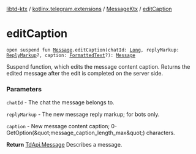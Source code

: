 [libtd-ktx](../../index.md) / [kotlinx.telegram.extensions](../index.md) / [MessageKtx](index.md) / [editCaption](./edit-caption.md)

# editCaption

`open suspend fun `[`Message`](https://tdlibx.github.io/td/docs/org/drinkless/td/libcore/telegram/TdApi.Message.html)`.editCaption(chatId: `[`Long`](https://kotlinlang.org/api/latest/jvm/stdlib/kotlin/-long/index.html)`, replyMarkup: `[`ReplyMarkup`](https://tdlibx.github.io/td/docs/org/drinkless/td/libcore/telegram/TdApi.ReplyMarkup.html)`?, caption: `[`FormattedText`](https://tdlibx.github.io/td/docs/org/drinkless/td/libcore/telegram/TdApi.FormattedText.html)`?): `[`Message`](https://tdlibx.github.io/td/docs/org/drinkless/td/libcore/telegram/TdApi.Message.html)

Suspend function, which edits the message content caption. Returns the edited message after the
edit is completed on the server side.

### Parameters

`chatId` - The chat the message belongs to.

`replyMarkup` - The new message reply markup; for bots only.

`caption` - New message content caption; 0-GetOption(&amp;quot;message_caption_length_max&amp;quot;)
characters.

**Return**
[TdApi.Message](https://tdlibx.github.io/td/docs/org/drinkless/td/libcore/telegram/TdApi.Message.html) Describes a message.

